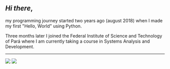 <div float="left">

## _Hi there_,

my programming journey started two years ago (august 2018) when I made my first "Hello, World" using Python.
 
Three months later I joined the Federal Institute of Science and Technology of Pará where I am currently taking a course in Systems Analysis and Development.

---

<div float="right">

<img src="https://github-readme-stats.vercel.app/api?username=pgthiago&theme=midnight-purple&include_all_commits=true" />

<img src="https://github-readme-stats.vercel.app/api/top-langs/?username=pgthiago&layout=compact&theme=midnight-purple" />

</div>
